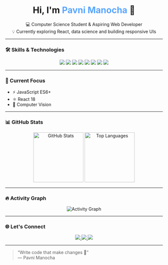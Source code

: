 <h1 align="center">Hi, I'm <span style="color:#58a6ff">Pavni Manocha</span> 👋</h1>

<p align="center">
  💻 Computer Science Student & Aspiring Web Developer <br>
  💡 Currently exploring React, data science and building responsive UIs
</p>

---

### 🛠️ Skills & Technologies

<p align="center">
  <img src="https://img.shields.io/badge/JavaScript-F7DF1E?style=for-the-badge&logo=javascript&logoColor=black"/>
  <img src="https://img.shields.io/badge/TypeScript-3178C6?style=for-the-badge&logo=typescript&logoColor=white"/>
  <img src="https://img.shields.io/badge/React-61DAFB?style=for-the-badge&logo=react&logoColor=black"/>
  <img src="https://img.shields.io/badge/Node.js-339933?style=for-the-badge&logo=node.js&logoColor=white"/>
  <img src="https://img.shields.io/badge/HTML5-E34F26?style=for-the-badge&logo=html5&logoColor=white"/>
  <img src="https://img.shields.io/badge/CSS3-1572B6?style=for-the-badge&logo=css3&logoColor=white"/>
  <img src="https://img.shields.io/badge/Python-3776AB?style=for-the-badge&logo=python&logoColor=white"/>
  <img src="https://img.shields.io/badge/Git-F05032?style=for-the-badge&logo=git&logoColor=white"/>
</p>

---

### 🎯 Current Focus
- ⚡ JavaScript ES6+
- ⚛️ React 18
- 🎨 Computer Vision

---

### 📊 GitHub Stats

<p align="center">
  <img src="https://github-readme-stats.vercel.app/api?username=pmanocha07&show_icons=true&theme=dark" alt="GitHub Stats" height="160"/>
  <img src="https://github-readme-stats.vercel.app/api/top-langs/?username=pmanocha07&layout=compact&theme=dark" alt="Top Languages" height="160"/>
</p>

---

### 🔥 Activity Graph

<p align="center">
  <img src="https://github-readme-activity-graph.vercel.app/graph?username=pmanocha07&theme=react-dark&bg_color=0d1117&hide_border=true" alt="Activity Graph"/>
</p>

---

### 🌐 Let's Connect

<p align="center">
  <a href="https://linkedin.com/in/pavni-manocha" target="_blank">
    <img src="https://img.shields.io/badge/LinkedIn-0077B5?style=for-the-badge&logo=linkedin&logoColor=white"/>
  </a>
  <a href="mailto:pmanocha553@gmail.com">
    <img src="https://img.shields.io/badge/Email-D14836?style=for-the-badge&logo=gmail&logoColor=white"/>
  </a>
  <a href="https://twitter.com/YOUR_TWITTER" target="_blank">
    <img src="https://img.shields.io/badge/Twitter-1DA1F2?style=for-the-badge&logo=twitter&logoColor=white"/>
  </a>
</p>

---

> “Write code that make changes 💓”  
> — Pavni Manocha
